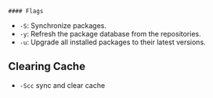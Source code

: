 	#### Flags
- `-S`: Synchronize packages.
- `-y`: Refresh the package database from the repositories.
- `-u`: Upgrade all installed packages to their latest versions.


## Clearing Cache
- `-Scc` sync and clear cache